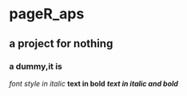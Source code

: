 # pageR_aps
## a project for nothing
### a dummy,it is
*font style in italic*
**text in  bold**
***text in italic and bold***
